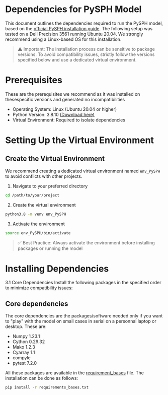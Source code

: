 # Dependencies for PySPH Model
This document outlines the dependencies required to run the PySPH model, based on the [official PySPH installation guide](https://pysph.readthedocs.io/en/main/index.html). The following setup was tested on a Dell Precision 3561 running Ubuntu 20.04. We strongly recommend using a Linux-based OS for this installation.

>⚠️ Important:
The installation process can be sensitive to package versions. To avoid compatibility issues, strictly follow the versions specified below and use a dedicated virtual environment.


# Prerequisites
These are the prerequisites we recommend as it was installed on thesespecific versions and generated no incompatibilities
- Operating System: Linux (Ubuntu 20.04 or higher)
- Python Version: 3.8.10 [(Download here)](https://www.python.org/downloads/release/python-3810/)
- Virtual Environment: Required to isolate dependencies


# Setting Up the Virtual Environment
## Create the Virtual Environment
We recommend creating a dedicated virtual environment named `env_PySPH` to avoid conflicts with other projects.
1. Navigate to your preferred directory
```bash
cd /path/to/your/project
```
2. Create the virtual environment
```bash
python3.8 -m venv env_PySPH
```
3. Activate the environment
```bash
source env_PySPH/bin/activate
```
>✅ Best Practice:
Always activate the environment before installing packages or running the model

# Installing Dependencies
3.1 Core Dependencies
Install the following packages in the specified order to minimize compatibility issues:


## Core dependencies
The core dependencies are the packages/software needed only if you want to "play" with the model on small cases in serial on a personnal laptop or desktop.
These are:
- Numpy 1.23.1
- Cython 0.29.32
- Mako 1.2.3
- Cyarray 1.1
- compyle
- pytest 7.2.0

All these packages are available in the [requirement_bases](./requirements_bases.txt) file.
The installation can be done as follows:
```bash
pip install -r requirements_bases.txt
```